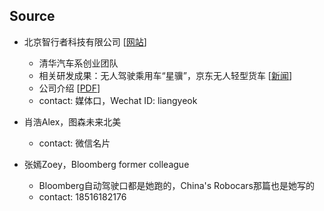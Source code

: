 ## Source
- 北京智行者科技有限公司 [[网站](https://www.idriverplus.com/)]
  - 清华汽车系创业团队
  - 相关研发成果：无人驾驶乘用车“星骥”，京东无人轻型货车 [[新闻](http://www.xinhuanet.com/tech/2017-09/28/c_1121740298.htm)]
  - 公司介绍 [[PDF](Sourcedocs/智行者材料（媒体）.pdf)]
  - contact: 媒体口，Wechat ID: liangyeok

- 肖浩Alex，图森未来北美
  - contact: 微信名片

- 张嫣Zoey，Bloomberg former colleague
  - Bloomberg自动驾驶口都是她跑的，China's Robocars那篇也是她写的
  - contact: 18516182176
